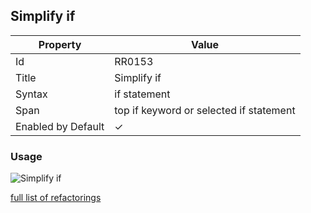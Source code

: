 ## Simplify if

| Property | Value |
| -------- | ----- |
| Id | RR0153 |
| Title | Simplify if |
| Syntax | if statement |
| Span | top if keyword or selected if statement |
| Enabled by Default | &#x2713; |

### Usage

![Simplify if](../../images/refactorings/SimplifyIf.png)

[full list of refactorings](Refactorings.md)